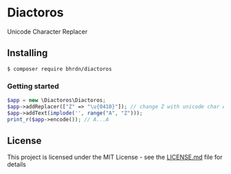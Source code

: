 # Diactoros

Unicode Character Replacer

## Installing

```
$ composer require bhrdn/diactoros
```

### Getting started

```php
$app = new \Diactoros\Diactoros;
$app->addReplacer(["Z" => "\u{0410}"]); // change Z with unicode char A
$app->addText(implode('', range("A", "Z")));
print_r($app->encode()); // A...A
```

## License

This project is licensed under the MIT License - see the [LICENSE.md](LICENSE) file for details
